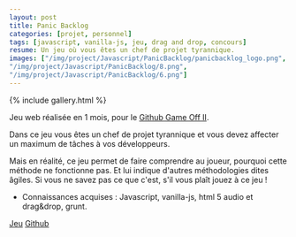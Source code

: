 ```yaml
---
layout: post
title: Panic Backlog
categories: [projet, personnel]
tags: [javascript, vanilla-js, jeu, drag and drop, concours]
resume: Un jeu où vous êtes un chef de projet tyrannique.
images: ["/img/project/Javascript/PanicBacklog/panicbacklog_logo.png", "/img/project/Javascript/PanicBacklog/9.png", 
"/img/project/Javascript/PanicBacklog/8.png", 
"/img/project/Javascript/PanicBacklog/6.png"]
---
```

{% include gallery.html %}

Jeu web réalisée en 1 mois, pour le <a href="https://github.com/blog/1674-github-game-off-ii" target="_blank">Github Game Off II</a>.

Dans ce jeu vous êtes un chef de projet tyrannique et vous devez affecter un maximum de tâches à vos développeurs.

Mais en réalité, ce jeu permet de faire comprendre au joueur, pourquoi cette méthode ne fonctionne pas. Et lui indique d'autres méthodologies dites âgiles. Si vous ne savez pas ce que c'est, s'il vous plaît jouez à ce jeu !  

* Connaissances acquises : Javascript, vanilla-js, html 5 audio et drag&drop, grunt.

<div class="container-link">
  <a href="http://froggies.github.io/game-off-2013/" target="_blank">Jeu</a>
  <a href="https://github.com/Froggies/game-off-2013/" target="_blank">Github</a>
</div>
